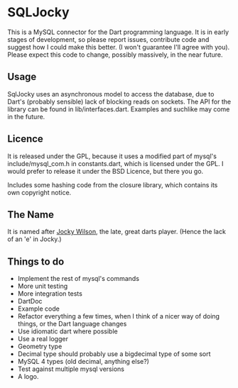 SQLJocky
========

This is a MySQL connector for the Dart programming language. It is in early stages of development,
so please report issues, contribute code and suggest how I could make this better. (I won't 
guarantee I'll agree with you). Please expect this code to change, possibly massively, in the near future.

Usage
-----

SqlJocky uses an asynchronous model to access the database, due to Dart's (probably sensible) lack 
of blocking reads on sockets. The API for the library can be found in lib/interfaces.dart. Examples
and suchlike may come in the future.

Licence
-------

It is released under the GPL, because it uses a modified part of mysql's include/mysql_com.h in constants.dart, 
which is licensed under the GPL. I would prefer to release it under the BSD Licence, but there you go.

Includes some hashing code from the closure library, which contains its own copyright notice.

The Name
--------

It is named after [Jocky Wilson](http://en.wikipedia.org/wiki/Jocky_Wilson), the late, great 
darts player. (Hence the lack of an 'e' in Jocky.)

Things to do
------------

* Implement the rest of mysql's commands
* More unit testing
* More integration tests
* DartDoc
* Example code
* Refactor everything a few times, when I think of a nicer way of doing things, or the Dart language changes
* Use idiomatic dart where possible
* Use a real logger
* Geometry type
* Decimal type should probably use a bigdecimal type of some sort
* MySQL 4 types (old decimal, anything else?)
* Test against multiple mysql versions
* A logo.
